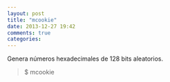 ```yaml
---
layout: post
title: "mcookie"
date: 2013-12-27 19:42
comments: true
categories: 
---
```

Genera números hexadecimales de 128 bits aleatorios.

>$ mcookie

